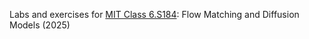 Labs and exercises for [MIT Class 6.S184](https://diffusion.csail.mit.edu/): Flow Matching and Diffusion Models (2025)
